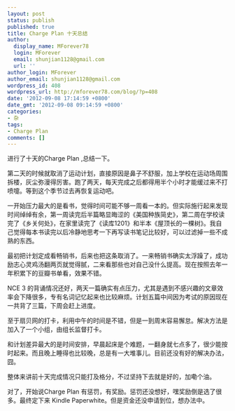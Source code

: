 ```yaml
---
layout: post
status: publish
published: true
title: Charge Plan 十天总结
author:
  display_name: MForever78
  login: MForever
  email: shunjian1128@gmail.com
  url: ''
author_login: MForever
author_email: shunjian1128@gmail.com
wordpress_id: 408
wordpress_url: http://mforever78.com/blog/?p=408
date: '2012-09-08 17:14:59 +0800'
date_gmt: '2012-09-08 09:14:59 +0800'
categories:
- 杂
tags:
- Charge Plan
comments: []
---
```


<p>进行了十天的Charge Plan ,总结一下。</p>
<p>第二天的时候就取消了运动计划，直接原因是鼻子不舒服，加上学校在运动场周围拆楼，灰尘弥漫得厉害。跑了两天，每天完成之后都得用半个小时才能缓过来不打喷嚏。等到这个季节过去再恢复运动吧。</p>
<p>一开始压力最大的是看书，觉得时间可能不够一周看一本的。但实际施行起来发现时间绰绰有余，第一周读完后半篇略显晦涩的《美国种族简史》，第二周在学校读完了《乡关何处》，在家里读完了《读库1201》和半本《屋顶长的一棵树》。我自己觉得每本书读完以后冷静地思考一下再写读书笔记比较好，可以过滤掉一些不成熟的东西。</p>
<p>最初把计划定成看畅销书，后来也把这条取消了。一来畅销书确实太浮躁了，成功励志心灵鸡汤翻两页就觉得腻，二来看那些也对自己没什么提高。现在按照去年一年积累下的豆瓣书单看，效果不错。</p>
<p>NCE 3 的背诵情况还好，两天一篇确实有点压力，尤其是遇到不感兴趣的文章效率会下降很多，专有名词记忆起来也比较麻烦。计划五篇中间因为考试的原因现在一共背了三篇，下周会赶上进度。</p>
<p>至于扇贝网的打卡，利用中午的时间是不错，但是一到周末容易懈怠。解决方法是加入了一个小组，由组长监督打卡。</p>
<p>和计划差异最大的是时间安排，早晨起床是个难题，一翻身就七点多了，很少能按时起来。而且晚上睡得也比较晚，总是有一大堆事儿。目前还没有好的解决办法，囧。</p>
<p>整体来讲前十天完成情况只能打及格分，不过坚持下去就是好的，加嘞个油。</p>
<p>对了，开始说Charge Plan 有惩罚，有奖励。惩罚还没想好，嘿奖励倒是选了很多。最终定下来 Kindle Paperwhite。但是资金还没申请到位，想办法中。</p>

